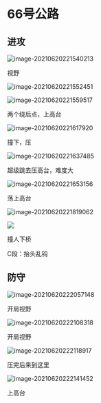 # 66号公路

## 进攻

![image-20210620221540213](http://markdown-1303167219.cos.ap-shanghai.myqcloud.com/image-20210620221540213.png)

视野

![image-20210620221552451](http://markdown-1303167219.cos.ap-shanghai.myqcloud.com/image-20210620221552451.png)

![image-20210620221559517](http://markdown-1303167219.cos.ap-shanghai.myqcloud.com/image-20210620221559517.png)

两个绕后点，上高台

![image-20210620221617920](http://markdown-1303167219.cos.ap-shanghai.myqcloud.com/image-20210620221617920.png)

撞下，压

![image-20210620221637485](http://markdown-1303167219.cos.ap-shanghai.myqcloud.com/image-20210620221637485.png)

超级跳去压高台，难度大

![image-20210620221653156](http://markdown-1303167219.cos.ap-shanghai.myqcloud.com/image-20210620221653156.png)

荡上高台

![image-20210620221819062](http://markdown-1303167219.cos.ap-shanghai.myqcloud.com/image-20210620221819062.png)

![](http://markdown-1303167219.cos.ap-shanghai.myqcloud.com/image-20210620221819062.png)

撞人下桥



C段：抬头乱钩

## 防守

![image-20210620222057148](http://markdown-1303167219.cos.ap-shanghai.myqcloud.com/image-20210620222057148.png)

开局视野

![image-20210620222108318](http://markdown-1303167219.cos.ap-shanghai.myqcloud.com/image-20210620222108318.png)

开局视野

![image-20210620222118917](http://markdown-1303167219.cos.ap-shanghai.myqcloud.com/image-20210620222118917.png)

压完后来到这里

![image-20210620222141452](http://markdown-1303167219.cos.ap-shanghai.myqcloud.com/image-20210620222141452.png)

上高台